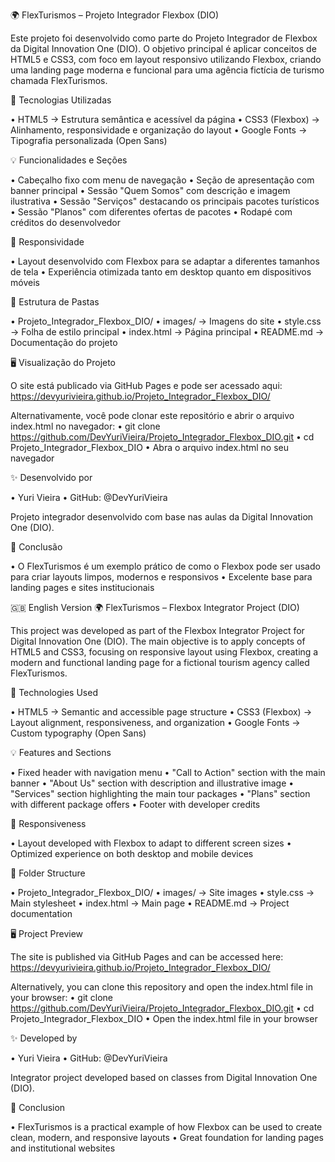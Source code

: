 🌍 FlexTurismos – Projeto Integrador Flexbox (DIO)

Este projeto foi desenvolvido como parte do Projeto Integrador de Flexbox da Digital Innovation One (DIO). O objetivo principal é aplicar conceitos de HTML5 e CSS3, com foco em layout responsivo utilizando Flexbox, criando uma landing page moderna e funcional para uma agência fictícia de turismo chamada FlexTurismos.

🚀 Tecnologias Utilizadas

• HTML5 → Estrutura semântica e acessível da página
• CSS3 (Flexbox) → Alinhamento, responsividade e organização do layout
• Google Fonts → Tipografia personalizada (Open Sans)

💡 Funcionalidades e Seções

• Cabeçalho fixo com menu de navegação
• Seção de apresentação com banner principal
• Sessão "Quem Somos" com descrição e imagem ilustrativa
• Sessão "Serviços" destacando os principais pacotes turísticos
• Sessão "Planos" com diferentes ofertas de pacotes
• Rodapé com créditos do desenvolvedor

📱 Responsividade

• Layout desenvolvido com Flexbox para se adaptar a diferentes tamanhos de tela
• Experiência otimizada tanto em desktop quanto em dispositivos móveis

🧩 Estrutura de Pastas

• Projeto_Integrador_Flexbox_DIO/
• images/ → Imagens do site
• style.css → Folha de estilo principal
• index.html → Página principal
• README.md → Documentação do projeto

🖥️ Visualização do Projeto

O site está publicado via GitHub Pages e pode ser acessado aqui:
https://devyurivieira.github.io/Projeto_Integrador_Flexbox_DIO/

Alternativamente, você pode clonar este repositório e abrir o arquivo index.html no navegador:
• git clone https://github.com/DevYuriVieira/Projeto_Integrador_Flexbox_DIO.git
• cd Projeto_Integrador_Flexbox_DIO
• Abra o arquivo index.html no seu navegador

✨ Desenvolvido por

• Yuri Vieira
• GitHub: @DevYuriVieira

Projeto integrador desenvolvido com base nas aulas da Digital Innovation One (DIO).

🏁 Conclusão

• O FlexTurismos é um exemplo prático de como o Flexbox pode ser usado para criar layouts limpos, modernos e responsivos
• Excelente base para landing pages e sites institucionais

🇬🇧 English Version
🌍 FlexTurismos – Flexbox Integrator Project (DIO)

This project was developed as part of the Flexbox Integrator Project for Digital Innovation One (DIO). The main objective is to apply concepts of HTML5 and CSS3, focusing on responsive layout using Flexbox, creating a modern and functional landing page for a fictional tourism agency called FlexTurismos.

🚀 Technologies Used

• HTML5 → Semantic and accessible page structure
• CSS3 (Flexbox) → Layout alignment, responsiveness, and organization
• Google Fonts → Custom typography (Open Sans)

💡 Features and Sections

• Fixed header with navigation menu
• "Call to Action" section with the main banner
• "About Us" section with description and illustrative image
• "Services" section highlighting the main tour packages
• "Plans" section with different package offers
• Footer with developer credits

📱 Responsiveness

• Layout developed with Flexbox to adapt to different screen sizes
• Optimized experience on both desktop and mobile devices

🧩 Folder Structure

• Projeto_Integrador_Flexbox_DIO/
• images/ → Site images
• style.css → Main stylesheet
• index.html → Main page
• README.md → Project documentation

🖥️ Project Preview

The site is published via GitHub Pages and can be accessed here:
https://devyurivieira.github.io/Projeto_Integrador_Flexbox_DIO/

Alternatively, you can clone this repository and open the index.html file in your browser:
• git clone https://github.com/DevYuriVieira/Projeto_Integrador_Flexbox_DIO.git
• cd Projeto_Integrador_Flexbox_DIO
• Open the index.html file in your browser

✨ Developed by

• Yuri Vieira
• GitHub: @DevYuriVieira

Integrator project developed based on classes from Digital Innovation One (DIO).

🏁 Conclusion

• FlexTurismos is a practical example of how Flexbox can be used to create clean, modern, and responsive layouts
• Great foundation for landing pages and institutional websites
